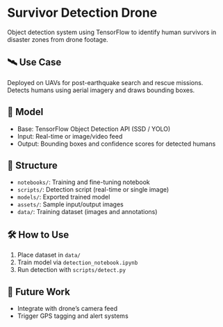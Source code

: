 # Survivor Detection Drone

Object detection system using TensorFlow to identify human survivors in disaster zones from drone footage.

## 🛰️ Use Case
Deployed on UAVs for post-earthquake search and rescue missions. Detects humans using aerial imagery and draws bounding boxes.

## 🧠 Model
- Base: TensorFlow Object Detection API (SSD / YOLO)
- Input: Real-time or image/video feed
- Output: Bounding boxes and confidence scores for detected humans

## 📁 Structure
- `notebooks/`: Training and fine-tuning notebook
- `scripts/`: Detection script (real-time or single image)
- `models/`: Exported trained model
- `assets/`: Sample input/output images
- `data/`: Training dataset (images and annotations)

## 🛠️ How to Use
1. Place dataset in `data/`
2. Train model via `detection_notebook.ipynb`
3. Run detection with `scripts/detect.py`

## 🔮 Future Work
- Integrate with drone’s camera feed
- Trigger GPS tagging and alert systems
